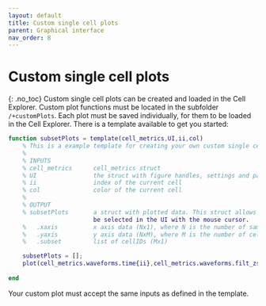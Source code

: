 ```yaml
---
layout: default
title: Custom single cell plots
parent: Graphical interface
nav_order: 8
---
```

# Custom single cell plots
{: .no_toc}
Custom single cell plots can be created and loaded in the Cell Explorer. Custom plot functions must be located in the subfolder `/+customPlots`. Each plot must be saved individually, for them to be loaded in the Cell Explorer. There is a template available to get you started:

```m
function subsetPlots = template(cell_metrics,UI,ii,col)
    % This is a example template for creating your own custom single cell plots
    %
    % INPUTS
    % cell_metrics      cell_metrics struct
    % UI                the struct with figure handles, settings and parameters
    % ii                index of the current cell
    % col               color of the current cell
    %
    % OUTPUT
    % subsetPlots       a struct with plotted data. This struct allows the curves to 
                        be selected in the UI with the mouse cursor.
    %   .xaxis          x axis data (Nx1), where N is the number of samples 
    %   .yaxis          y axis data (NxM), where M is the number of cells
    %   .subset         list of cellIDs (Mx1)

    subsetPlots = [];
    plot(cell_metrics.waveforms.time{ii},cell_metrics.waveforms.filt_zscored(:,ii),'-','Color',col)
    
end
```

Your custom plot must accept the same inputs as defined in the template.
